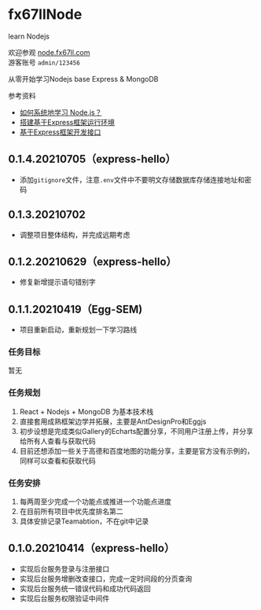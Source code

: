 # fx67llNode
learn Nodejs

欢迎参观 [node.fx67ll.com](http://node.fx67ll.com '包含最基本的登录与增删改查的基于Express和MongoDB的Nodejs示例')  
游客账号 `admin/123456`

从零开始学习Nodejs
base Express & MongoDB

参考资料
+ [如何系统地学习 Node.js？](https://www.zhihu.com/question/22035738)
+ [搭建基于Express框架运行环境](https://www.cnblogs.com/zlfProgrammer/p/8832150.html)
+ [基于Express框架开发接口](https://www.cnblogs.com/zlfProgrammer/p/8888682.html)

## 0.1.4.20210705（express-hello）
* 添加`gitignore`文件，注意`.env`文件中不要明文存储数据库存储连接地址和密码  

## 0.1.3.20210702
* 调整项目整体结构，并完成远期考虑  

## 0.1.2.20210629（express-hello）
* 修复新增提示语句错别字  

## 0.1.1.20210419（Egg-SEM)
* 项目重新启动，重新规划一下学习路线

### 任务目标
暂无

### 任务规划
1. React + Nodejs + MongoDB 为基本技术栈
2. 直接套用成熟框架边学并拓展，主要是AntDesignPro和Eggjs
3. 初步设想是完成类似Gallery的Echarts配置分享，不同用户注册上传，并分享给所有人查看与获取代码
4. 目前还想添加一些关于高德和百度地图的功能分享，主要是官方没有示例的，同样可以查看和获取代码

### 任务安排
1. 每两周至少完成一个功能点或推进一个功能点进度
2. 在目前所有项目中优先度排名第二
3. 具体安排记录Teamabtion，不在git中记录

## 0.1.0.20210414（express-hello）
* 实现后台服务登录与注册接口
* 实现后台服务增删改查接口，完成一定时间段的分页查询
* 实现后台服务统一错误代码和成功代码返回
* 实现后台服务权限验证中间件
